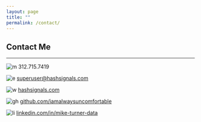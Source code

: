 ```yaml
---
layout: page
title: ""
permalink: /contact/
---
```


## Contact Me

-----

![m]({{site.baseurl}}/images/smartphone.png) 312.715.7419 

![e]({{site.baseurl}}/images/email.png) superuser@hashsignals.com
 
![w]({{site.baseurl}}/images/computer.png) [hashsignals.com](https://hashsignals.com)


![gh]({{site.baseurl}}/images/github.png) [github.com/iamalwaysuncomfortable](https://github.com/iamalwaysuncomfortable)

![li]({{site.baseurl}}/images/linkedin.png) [linkedin.com/in/mike-turner-data](https://linkedin.com/in/mike-turner-data)
